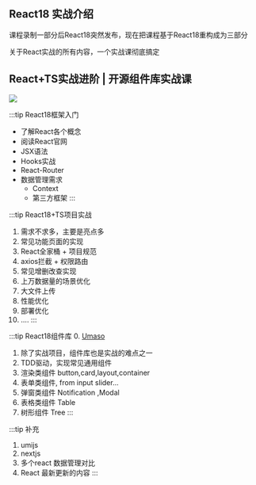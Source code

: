 ## React18 实战介绍

课程录制一部分后React18突然发布，现在把课程基于React18重构成为三部分

关于React实战的所有内容，一个实战课彻底搞定

## React+TS实战进阶 | 开源组件库实战课


![](https://cdn.jsdelivr.net/gh/shengxinjing/static/fullstack/react18.jpg)

:::tip React18框架入门
* 了解React各个概念
* 阅读React官网
* JSX语法
* Hooks实战 
* React-Router
* 数据管理需求
  * Context
  * 第三方框架
:::


:::tip React18+TS项目实战
1. 需求不求多，主要是亮点多
2. 常见功能页面的实现
3. React全家桶 + 项目规范
4. axios拦截 + 权限路由
5. 常见增删改查实现
6. 上万数据量的场景优化
7. 大文件上传
8. 性能优化
9. 部署优化
10. ....
:::

:::tip React18组件库 
0. [Umaso](https://github.com/course-dasheng/umaso)
1. 除了实战项目，组件库也是实战的难点之一
2. TDD驱动，实现常见通用组件
3. 渲染类组件 button,card,layout,container
4. 表单类组件, from input slider...
5. 弹窗类组件 Notification ,Modal
6. 表格类组件 Table
7. 树形组件 Tree
:::

:::tip 补充
1. umijs
2. nextjs
3. 多个react 数据管理对比
4. React 最新更新的内容
:::

